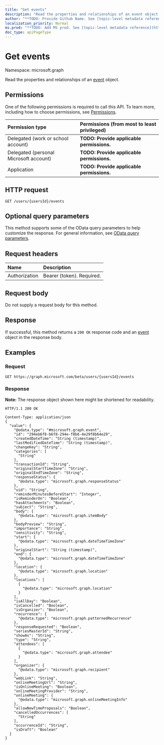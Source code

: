 ```yaml
---
title: "Get events"
description: "Read the properties and relationships of an event object."
author: "**TODO: Provide Github Name. See [topic-level metadata reference](https://msgo.azurewebsites.net/add/document/guidelines/metadata.html#topic-level-metadata)**"
localization_priority: Normal
ms.prod: "**TODO: Add MS prod. See [topic-level metadata reference](https://msgo.azurewebsites.net/add/document/guidelines/metadata.html#topic-level-metadata)**"
doc_type: apiPageType
---
```


# Get events
Namespace: microsoft.graph

Read the properties and relationships of an [event](../resources/event.md) object.

## Permissions
One of the following permissions is required to call this API. To learn more, including how to choose permissions, see [Permissions](/graph/permissions-reference).

|Permission type|Permissions (from most to least privileged)|
|:---|:---|
|Delegated (work or school account)|**TODO: Provide applicable permissions.**|
|Delegated (personal Microsoft account)|**TODO: Provide applicable permissions.**|
|Application|**TODO: Provide applicable permissions.**|

## HTTP request

<!-- {
  "blockType": "ignored"
}
-->
``` http
GET /users/{usersId}/events
```

## Optional query parameters
This method supports some of the OData query parameters to help customize the response. For general information, see [OData query parameters](/graph/query-parameters).

## Request headers
|Name|Description|
|:---|:---|
|Authorization|Bearer {token}. Required.|

## Request body
Do not supply a request body for this method.

## Response

If successful, this method returns a `200 OK` response code and an [event](../resources/event.md) object in the response body.

## Examples

### Request
<!-- {
  "blockType": "request",
  "name": "get_event"
}
-->
``` http
GET https://graph.microsoft.com/beta/users/{usersId}/events
```


### Response
**Note:** The response object shown here might be shortened for readability.
<!-- {
  "blockType": "response",
  "truncated": true,
  "@odata.type": "microsoft.graph.event"
}
-->
``` http
HTTP/1.1 200 OK

Content-Type: application/json
{
  "value": {
    "@odata.type": "#microsoft.graph.event",
    "id": "294eb6f8-b6f8-294e-f8b6-4e29f8b64e29",
    "createdDateTime": "String (timestamp)",
    "lastModifiedDateTime": "String (timestamp)",
    "changeKey": "String",
    "categories": [
      "String"
    ],
    "transactionId": "String",
    "originalStartTimeZone": "String",
    "originalEndTimeZone": "String",
    "responseStatus": {
      "@odata.type": "microsoft.graph.responseStatus"
    },
    "uid": "String",
    "reminderMinutesBeforeStart": "Integer",
    "isReminderOn": "Boolean",
    "hasAttachments": "Boolean",
    "subject": "String",
    "body": {
      "@odata.type": "microsoft.graph.itemBody"
    },
    "bodyPreview": "String",
    "importance": "String",
    "sensitivity": "String",
    "start": {
      "@odata.type": "microsoft.graph.dateTimeTimeZone"
    },
    "originalStart": "String (timestamp)",
    "end": {
      "@odata.type": "microsoft.graph.dateTimeTimeZone"
    },
    "location": {
      "@odata.type": "microsoft.graph.location"
    },
    "locations": [
      {
        "@odata.type": "microsoft.graph.location"
      }
    ],
    "isAllDay": "Boolean",
    "isCancelled": "Boolean",
    "isOrganizer": "Boolean",
    "recurrence": {
      "@odata.type": "microsoft.graph.patternedRecurrence"
    },
    "responseRequested": "Boolean",
    "seriesMasterId": "String",
    "showAs": "String",
    "type": "String",
    "attendees": [
      {
        "@odata.type": "microsoft.graph.attendee"
      }
    ],
    "organizer": {
      "@odata.type": "microsoft.graph.recipient"
    },
    "webLink": "String",
    "onlineMeetingUrl": "String",
    "isOnlineMeeting": "Boolean",
    "onlineMeetingProvider": "String",
    "onlineMeeting": {
      "@odata.type": "microsoft.graph.onlineMeetingInfo"
    },
    "allowNewTimeProposals": "Boolean",
    "cancelledOccurrences": [
      "String"
    ],
    "occurrenceId": "String",
    "isDraft": "Boolean"
  }
}
```

